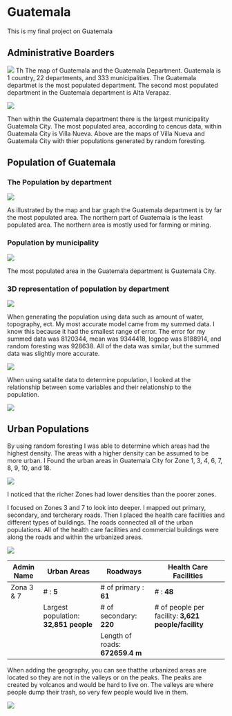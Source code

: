# Guatemala


This is my final project on Guatemala

## Administrative Boarders

![](Rplot.png)
Th
The map of Guatemala and the Guatemala Department. Guatemala is 1 country, 22 departments, and 333 municipalities. The Guatemala departmet is the most populated department. The second most populated department in the Guatemala department is Alta Verapaz. 

![](all_layered2.png)


Then within the Guatemala department there is the largest municipality Guatemala City. The most populated area, according to cencus data, within Guatemala City is Villa Nueva. Above are the maps of Villa Nueva and Guatemala City with thier populations generated by random foresting.


## Population of Guatemala

### The Population by department
![](adm1_map_bar.png)

As illustrated by the map and bar graph the Guatemala department is by far the most populated area. The northern part of Guatemala is the least populated area. The northern area is mostly used for farming or mining. 

### Population by municipality
![](guatemala_bar_map.png)

The most populated area in the Guatemala department is Guatemala City.

### 3D representation of population by department
![](3D_guatemala_population.png)

When generating the population using data such as amount of water, topography, ect. My most accurate model came from my summed data. I know this because it had the smallest range of error. The error for my summed data was 8120344, mean was 9344418, logpop was 8188914, and random foresting was 928638. All of the data was similar, but the summed data was slightly more accurate.

![](diff_sums.png)

When using satalite data to determine population, I looked at the relationship between some variables and their relationship to the population.

![](gtm_relationships_graphs.png)

## Urban Populations
By using random foresting I was able to determine which areas had the highest density. The areas with a higher density can be assumed to be more urban. I Found the urban areas in Guatemala City for Zone 1, 3, 4, 6, 7, 8, 9, 10, and 18.

![](zona1_3_4_6_7_8_9_10_18.png)

I noticed that the richer Zones had lower densities than the poorer zones. 

I focused on Zones 3 and 7 to look into deeper. I mapped out primary, secondary, and tercherary roads. Then I placed the health care facilities and different types of buildings. The roads connected all of the urban populations. All of the health care facilities and commercial buildings were along the roads and within the urbanized areas.

![](roads_hf_bd.png)

|Admin Name|Urban Areas                          |Roadways                       |Health Care Facilities                             |
|----------|-------------------------------------|-------------------------------|---------------------------------------------------|
|Zona 3 & 7|# : **5**                            |# of primary : **61**          |# : **48**                                         |
|          |Largest population: **32,851 people**|# of secondary: **220**        |# of people per facility: **3,621 people/facility**|
|          |                                     |Length of roads: **672659.4 m**|                                                   |

When adding the geography, you can see thatthe urbanized areas are located so they are not in the valleys or on the peaks. The peaks are created by volcanos and would be hard to live on. The valleys are where people dump their trash, so very few people would live in them.

![](3d_roads_hcf.png)
